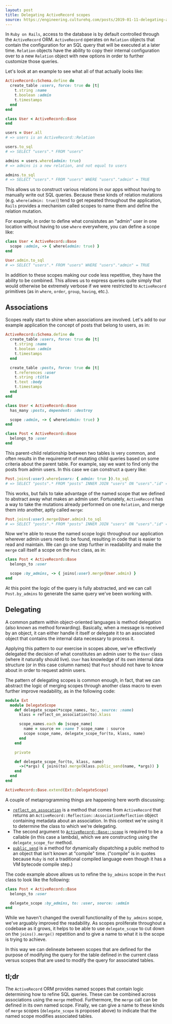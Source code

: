 ```yaml
---
layout: post
title: Delegating ActiveRecord scopes
source: https://engineering.culturehq.com/posts/2019-01-11-delegating-activerecord-scopes
---
```


In `Ruby on Rails`, access to the database is by default controlled through the `ActiveRecord` ORM. `ActiveRecord` operates on `Relation` objects that contain the configuration for an SQL query that will be executed at a later time. `Relation` objects have the ability to copy their internal configuration over to a new `Relation` object with new options in order to further customize those queries.

Let's look at an example to see what all of that actually looks like:

```ruby
ActiveRecord::Schema.define do
  create_table :users, force: true do |t|
    t.string :name
    t.boolean :admin
    t.timestamps
  end
end

class User < ActiveRecord::Base
end

users = User.all
# => users is an ActiveRecord::Relation

users.to_sql
# => SELECT "users".* FROM "users"

admins = users.where(admin: true)
# => admins is a new relation, and not equal to users

admins.to_sql
# => SELECT "users".* FROM "users" WHERE "users"."admin" = TRUE
```

This allows us to construct various relations in our apps without having to manually write out SQL queries. Because these kinds of relation mutations (e.g. `where(admin: true)`) tend to get repeated throughout the application, `Rails` provides a mechanism called scopes to name them and define the relation mutation.

For example, in order to define what consistutes an "admin" user in one location without having to use `where` everywhere, you can define a scope like:

```ruby
class User < ActiveRecord::Base
  scope :admin, -> { where(admin: true) }
end

User.admin.to_sql
# => SELECT "users".* FROM "users" WHERE "users"."admin" = TRUE
```

In addition to these scopes making our code less repetitive, they have the ability to be combined. This allows us to express queries quite simply that would otherwise be extremely verbose if we were restricted to `ActiveRecord` primitives (as in `where`, `order`, `group`, `having`, etc.).

## Associations

Scopes really start to shine when associations are involved. Let's add to our example application the concept of posts that belong to users, as in:

```ruby
ActiveRecord::Schema.define do
  create_table :users, force: true do |t|
    t.string :name
    t.boolean :admin
    t.timestamps
  end

  create_table :posts, force: true do |t|
    t.references :user
    t.string :title
    t.text :body
    t.timestamps
  end
end

class User < ActiveRecord::Base
  has_many :posts, dependent: :destroy

  scope :admin, -> { where(admin: true) }
end

class Post < ActiveRecord::Base
  belongs_to :user
end
```

This parent-child relationship between two tables is very common, and often results in the requirement of mutating child queries based on some criteria about the parent table. For example, say we want to find only the posts from admin users. In this case we can construct a query like:

```ruby
Post.joins(:user).where(users: { admin: true }).to_sql
# => SELECT "posts".* FROM "posts" INNER JOIN "users" ON "users"."id" = "posts"."user_id" WHERE "users"."admin" = TRUE
```

This works, but fails to take advantage of the named scope that we defined to abstract away what makes an admin user. Fortunately, `ActiveRecord` has a way to take the mutations already performed on one `Relation`, and merge them into another, aptly called `merge`:

```ruby
Post.joins(:user).merge(User.admin).to_sql
# => SELECT "posts".* FROM "posts" INNER JOIN "users" ON "users"."id" = "posts"."user_id" WHERE "users"."admin" = TRUE
```

Now we're able to reuse the named scope logic throughout our application wherever admin users need to be found, resulting in code that is easier to read and maintain. We can go one step further in readability and make the `merge` call itself a scope on the `Post` class, as in:

```ruby
class Post < ActiveRecord::Base
  belongs_to :user

  scope :by_admins, -> { joins(:user).merge(User.admin) }
end
```

At this point the logic of the query is fully abstracted, and we can call `Post.by_admins` to generate the same query we've been working with.

## Delegating

A common pattern within object-oriented languages is method delegation (also known as method forwarding). Basically, when a message is received by an object, it can either handle it itself or delegate it to an associated object that contains the internal data necessary to process it.

Applying this pattern to our exercise in scopes above, we've effectively delegated the decision of what constitutes an admin user to the `User` class (where it naturally should live). `User` has knowledge of its own internal data structure (or in this case column names) that `Post` should not have to know about in order to request admin users.

The pattern of delegating scopes is common enough, in fact, that we can abstract the logic of merging scopes through another class macro to even further improve readability, as in the following code:

```ruby
module Ext
  module DelegateScope
    def delegate_scope(*scope_names, to:, source: :name)
      klass = reflect_on_association(to).klass

      scope_names.each do |scope_name|
        name = source == :name ? scope_name : source
        scope scope_name, delegate_scope_for(to, klass, name)
      end
    end

    private

    def delegate_scope_for(to, klass, name)
      ->(*args) { joins(to).merge(klass.public_send(name, *args)) }
    end
  end
end

ActiveRecord::Base.extend(Ext::DelegateScope)
```

A couple of metaprogramming things are happening here worth discussing:

* [`reflect_on_assocation`](https://api.rubyonrails.org/classes/ActiveRecord/Reflection/ClassMethods.html#method-i-reflect_on_association) is a method that comes from `ActiveRecord` that returns an `ActiveRecord::Reflection::AssociationReflection` object containing metadata about an association. In this context we're using it to determine the class to which we're delegating.
* The second argument to [`ActiveRecord::Base::scope`](https://api.rubyonrails.org/classes/ActiveRecord/Scoping/Named/ClassMethods.html#method-i-scope) is required to be a callable (in this case a lambda), which we are constructing using the `delegate_scope_for` method.
* [`public_send`](https://apidock.com/ruby/Object/public_send) is a method for dynamically dispatching a public method to an object that isn't known at "compile" time. ("compile" is in quotes because `Ruby` is not a traditional compiled language even though it has a VM bytecode compile step.)

The code example above allows us to refine the `by_admins` scope in the `Post` class to look like the following:

```ruby
class Post < ActiveRecord::Base
  belongs_to :user

  delegate_scope :by_admins, to: :user, source: :admin
end
```

While we haven't changed the overall functionality of the `by_admins` scope, we've arguably improved the readability. As scopes proliferate throughout a codebase as it grows, it helps to be able to use `delegate_scope` to cut down on the `joins().merge()` repetition and to give a name to what it is the scope is trying to achieve.

In this way we can delineate between scopes that are defined for the purpose of modifying the query for the table defined in the current class versus scopes that are used to modify the query for associated tables.

## tl;dr

The `ActiveRecord` ORM provides named scopes that contain logic determining how to refine SQL queries. These can be combined across associations using the `merge` method. Furthermore, the `merge` call can be defined in its own named scope. Finally, we can give a name to these kinds of `merge` scopes (`delegate_scope` is proposed above) to indicate that the named scope modifies associated tables.

